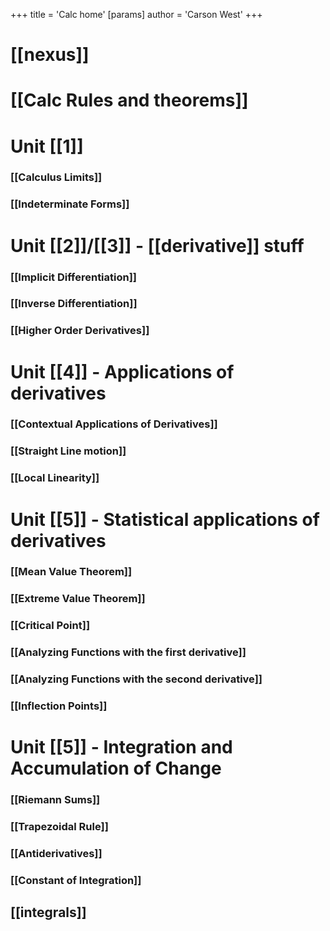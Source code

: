 +++
 title = 'Calc home'
[params]
	author = 'Carson West'
+++
# [[nexus]]
# [[Calc Rules and theorems]]
# Unit [[1]]
### [[Calculus Limits]]
### [[Indeterminate Forms]]
# Unit [[2]]/[[3]] - [[derivative]] stuff

### [[Implicit Differentiation]]

### [[Inverse Differentiation]]

### [[Higher Order Derivatives]]

# Unit [[4]] - Applications of derivatives
### [[Contextual Applications of Derivatives]]

### [[Straight Line motion]]
### [[Local Linearity]]
# Unit [[5]] - Statistical applications of derivatives
### [[Mean Value Theorem]]
### [[Extreme Value Theorem]]
### [[Critical Point]]

### [[Analyzing Functions with the first derivative]]
### [[Analyzing Functions with the second derivative]]
### [[Inflection Points]]
# Unit [[5]] - Integration and Accumulation of Change

### [[Riemann Sums]]
### [[Trapezoidal Rule]]
### [[Antiderivatives]]
### [[Constant of Integration]]
## [[integrals]]